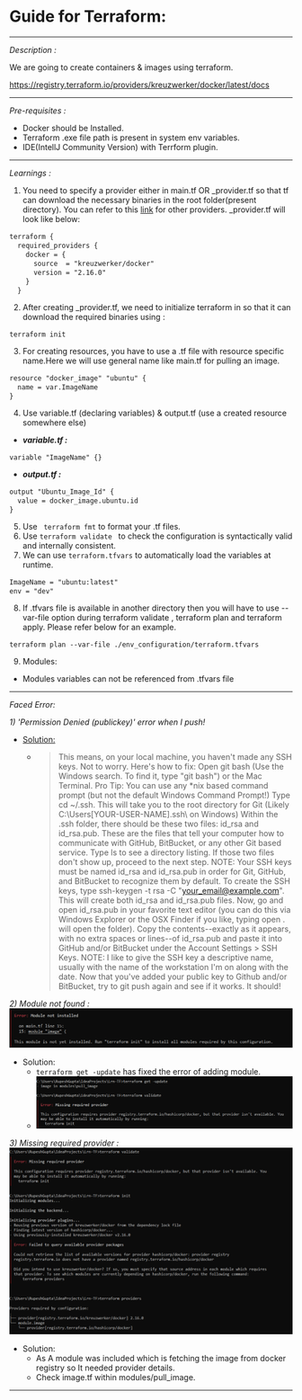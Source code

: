 # Guide for Terraform:

---
_Description :_

We are going to create containers & images using terraform. 

https://registry.terraform.io/providers/kreuzwerker/docker/latest/docs

----

_Pre-requisites :_
- Docker should be Installed. 
- Terraform .exe file path is present in system env variables.
- IDE(IntellJ Community Version) with Terrform plugin.

---

_Learnings :_
1) You need to specify a provider either in main.tf OR _provider.tf so that tf can download the necessary binaries in the root folder(present directory).
   You can refer to this [link](https://registry.terraform.io/browse/providers) for other providers.
   _provider.tf will look like below:

```
terraform {
  required_providers {
    docker = {
      source  = "kreuzwerker/docker"
      version = "2.16.0"
    }
  }

```
2) After creating _provider.tf, we need to initialize terraform in so that it can download the required binaries using :
```
terraform init
```
3) For creating resources, you have to use a .tf file with resource specific name.Here we will use general name like main.tf for pulling an image.
```
resource "docker_image" "ubuntu" {
  name = var.ImageName
}
```
4) Use variable.tf (declaring variables) & output.tf (use a created resource somewhere else)
* **_variable.tf :_**
```
variable "ImageName" {}
```

* **_output.tf :_**
```
output "Ubuntu_Image_Id" {
  value = docker_image.ubuntu.id
}
```

5) Use ``` terraform fmt``` to format your .tf files.
6) Use ``` terraform validate  ``` to check the configuration is syntactically valid and internally consistent.
7) We can use ``` terraform.tfvars ``` to automatically load the variables at runtime.
``` 
ImageName = "ubuntu:latest" 
env = "dev"
```
8) If .tfvars file is available in another directory
then you will have to use --var-file option during terraform validate
, terraform plan and terraform apply. Please refer below for an example.
```
terraform plan --var-file ./env_configuration/terraform.tfvars
```
9) Modules:

- Modules variables can not be referenced from .tfvars file


---

_Faced Error:_

_1) 'Permission Denied (publickey)' error when I push!_
  * [Solution:](https://gist.github.com/adamjohnson/5682757) 
    * > This means, on your local machine, you haven't made any SSH keys. Not to worry. Here's how to fix: 
      > Open git bash (Use the Windows search. To find it, type "git bash") or the Mac Terminal. Pro Tip: You can use any *nix based command prompt (but not the default Windows Command Prompt!)
      > Type cd ~/.ssh. This will take you to the root directory for Git (Likely C:\Users\[YOUR-USER-NAME]\.ssh\ on Windows)
      > Within the .ssh folder, there should be these two files: id_rsa and id_rsa.pub. These are the files that tell your computer how to communicate with GitHub, BitBucket, or any other Git based service. Type ls to see a directory listing. If those two files don't show up, proceed to the next step. NOTE: Your SSH keys must be named id_rsa and id_rsa.pub in order for Git, GitHub, and BitBucket to recognize them by default. 
      > To create the SSH keys, type ssh-keygen -t rsa -C "your_email@example.com". This will create both id_rsa and id_rsa.pub files. 
      > Now, go and open id_rsa.pub in your favorite text editor (you can do this via Windows Explorer or the OSX Finder if you like, typing open . will open the folder). 
      > Copy the contents--exactly as it appears, with no extra spaces or lines--of id_rsa.pub and paste it into GitHub and/or BitBucket under the Account Settings > SSH Keys. NOTE: I like to give the SSH key a descriptive name, usually with the name of the workstation I'm on along with the date. 
      > Now that you've added your public key to Github and/or BitBucket, try to git push again and see if it works. It should!

_2) Module not found :_
  ![img.png](img.png)
   * Solution:
     * ` terraform get -update ` has fixed the error of adding module.
     * ![img_1.png](img_1.png)

_3) Missing required provider :_
![img_2.png](img_2.png)
   * Solution:
     * As A module was included which is fetching the image from docker registry so It needed provider details.
     * Check image.tf within modules/pull_image.

---

